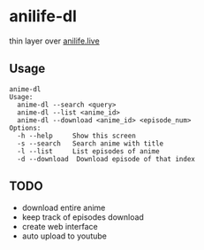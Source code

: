 # anilife-dl

thin layer over [anilife.live](https://anilife.live/)

## Usage

```
anime-dl
Usage:
  anime-dl --search <query>
  anime-dl --list <anime_id>
  anime-dl --download <anime_id> <episode_num>
Options:
  -h --help     Show this screen
  -s --search   Search anime with title
  -l --list     List episodes of anime
  -d --download  Download episode of that index
```

## TODO

- download entire anime
- keep track of episodes download
- create web interface
- auto upload to youtube